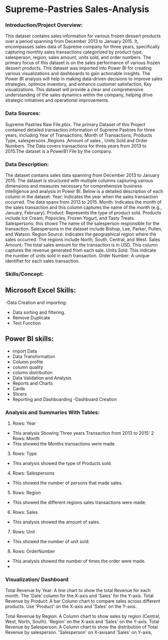

# Supreme-Pastries Sales-Analysis
### Introduction/Project Overview:
This dataset contains sales information for various frozen dessert products over a period spanning from December 2013 to January 2015. It, encompasses sales data of Supreme company for three years, specifically capturing monthly sales transactions categorized by product type, salesperson, region, sales amount, units sold, and order numbers. The primary focus of this dataset is on the sales performance of various frozen dessert products. This dataset was imported into Power BI for creating various visualizations and dashboards to gain actionable insights. The Power BI analysis will help in making data-driven decisions to improve sales strategies, optimize inventory, and enhance customer satisfaction, Key visualizations. This dataset will provide a clear and comprehensive understanding of the sales dynamics within the company, helping drive strategic initiatives and operational improvements.

### Data Sources:
Supreme Pastries Raw File.pbix. The primary  Dataset of this Project contained detailed transaction information of Supreme Pastries for three years, including Year of Transactions, Month of Transactions, Products Type, salespersons ,Regions ,Amount of sales , Units Sold and Order Numbers. The Data covers transactions for three years from 2013 to 2015.The dataset is a PowerB1 File by the company.

### Data Description:
The dataset contains sales data spanning from December 2013 to January 2015. The dataset is structured with multiple columns capturing various dimensions and measures necessary for comprehensive business intelligence and analysis in Power BI. Below is a detailed description of each column in the dataset: Year:  Indicates the year when the sales transaction occurred. The data spans from 2013 to 2015. Month:  Indicates the month of the sales transaction and this column captures the name of the month (e.g., January, February). Product: 
Represents the type of product sold. Products include Ice Cream, Popsicles, Frozen Yogurt, and Tasty Treats. Salespersons: this shows The name of the salesperson responsible for the transaction. Salespersons in the dataset include Bishop, Lee, Parker, Pullen, and Watson. Region Source: Indicates the geographical region where the sales occurred. The regions include North, South, Central, and West. Sales Amount:  The total sales amount for the transaction is in USD. This column captures the revenue generated from each sale. Units Sold: This indicate
the number of units sold in each transaction. Order Number: A unique identifier for each sales transaction.

### Skills/Concept:
## Microsoft Excel Skills:
  -Data Creation and importing:
 -  Data sorting and filtering.
 -  Remove Duplicate
 -  Text Function
## Power BI skills:
-  import Data
-  Data Transformation
-  Column profile
-  column quality
-  column distribution
-  Data Validation and Analysis
-  Reports and Charts
- Cards
- Slicers
- Reporting and Dashboarding
-Dashboard Creation

### Analysis and Summaries With Tables:
1. Rows: Year
-  This analysis Showing Three years Transaction from 2013 to 2015'
2  Rows: Month
-  This showed the Months transactions were made.
3. Rows: Type
-  This analysis showed the type of Products sold.
4. Rows: Salespersons
-  This showed the number of persons that made sales.
5. Rows: Region
-  This showed the different regions sales transactions were made.
6. Rows: Sales
-  This analysis showed the amount of sales.
7. Rows: Unit
-  This showed the number of unit sold.
8. Rows: OrderNumber
-  This analysis showed the number of times the order were made.
-  ![]()
  
### Visualization/ Dashboard
 Total Revenue by Year:
A line chart to show the total Revenue for each month.
 The 'Date' column for the X-axis and 'Sales' for the Y-axis.
Total Revenue  by Product:
A bar Column chart  to compare sales across different products.
Use 'Product' on the X-axis and 'Sales' on the Y-axis.

Total Revenue  by Region:
A Column chart  to show sales by region (Central, West, North, South).
 'Region' on the X-axis and 'Sales' on the Y-axis. 
Total Revenue  by Salesperson:
 A  Column chart  to show the distribution of Total Revenue by salesperson.
'Salesperson' on X-axisand 'Sales' on Y-axis,

 
  
  
  
  
  
  
 





